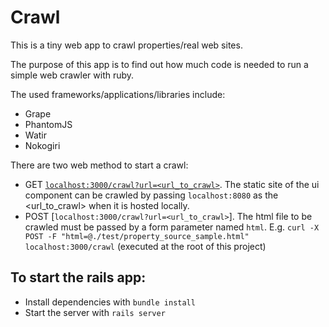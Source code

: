# Crawl

This is a tiny web app to crawl properties/real web sites.

The purpose of this app is to find out how much code is needed to run a simple web crawler with ruby.

The used frameworks/applications/libraries include:
  * Grape
  * PhantomJS
  * Watir
  * Nokogiri

There are two web method to start a crawl:

  * GET [`localhost:3000/crawl?url=<url_to_crawl>`](localhost:3000/crawl?url=<url_to_crawl>). The static site of the ui component can be crawled by passing `localhost:8080` as the <url_to_crawl> when it is hosted locally.
  * POST [`localhost:3000/crawl?url=<url_to_crawl>`]. The html file to be crawled must be passed by a form parameter named `html`. E.g. `curl -X POST -F "html=@./test/property_source_sample.html" localhost:3000/crawl` (executed at the root of this project)

## To start the rails app:

  * Install dependencies with `bundle install`
  * Start the server with `rails server`
